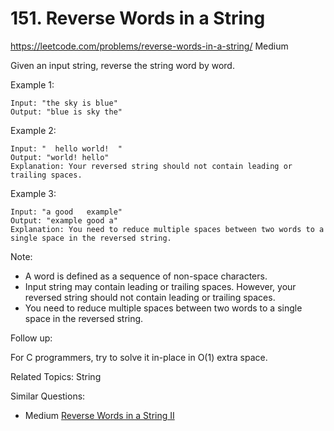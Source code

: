 # 151. Reverse Words in a String
<https://leetcode.com/problems/reverse-words-in-a-string/>
Medium

Given an input string, reverse the string word by word.

 

Example 1:

    Input: "the sky is blue"
    Output: "blue is sky the"

Example 2:

    Input: "  hello world!  "
    Output: "world! hello"
    Explanation: Your reversed string should not contain leading or trailing spaces.

Example 3:

    Input: "a good   example"
    Output: "example good a"
    Explanation: You need to reduce multiple spaces between two words to a single space in the reversed string.
 

Note:

* A word is defined as a sequence of non-space characters.
* Input string may contain leading or trailing spaces. However, your reversed string should not contain leading or trailing spaces.
* You need to reduce multiple spaces between two words to a single space in the reversed string.
 

Follow up:

For C programmers, try to solve it in-place in O(1) extra space.

Related Topics: String

Similar Questions: 
* Medium [Reverse Words in a String II](https://leetcode.com/problems/reverse-words-in-a-string-ii/)